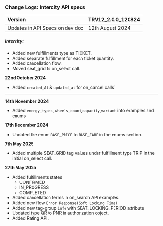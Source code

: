 ### Change Logs: Intercity API specs

| Version                         | TRV12_2.0.0_120824 |
| :------------------------------ | :----------------- |
| Updates in API Specs on dev doc | 12th August 2024      |

##### Intercity:

- Added new fulfillments type as TICKET.
- Added separate fulfillment for each ticket quantity.
- Added cancellation flow.
- Moved seat_grid to on_select call.

****22nd October 2024****
- Added `created_At` & `updated_at` for on_cancel calls`
---

****14th November 2024****
- Added `energy_types`, `wheels_count`,`capacity`,`variant` into examples and enums

****17th December 2024****
- Updated the enum `BASE_PRICE` to `BASE_FARE` in the enums section.

****7th May 2025****
- Added multiple SEAT_GRID tag values under fulfillment type TRIP in the initial on_select call.

****27th May 2025****
- Added fulfillments states
  - CONFIRMED
  - IN_PROGRESS
  - COMPLETED
- Added cancellation terms in on_search API examples.
- Added new flow `Error Response(Soft Locking Time)`
- Added new tag-group `info` with SEAT_LOCKING_PERIOD attribute
- Updated type QR to PNR in authorization object.
- Added Rating API.

